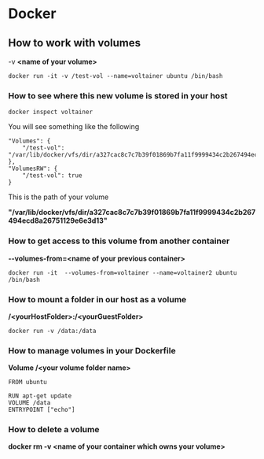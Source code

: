 # Docker

## How to work with volumes

-v **\<name of your volume\>**

```
docker run -it -v /test-vol --name=voltainer ubuntu /bin/bash
```

### How to see where this new volume is stored in your host

```
docker inspect voltainer
```

You will see something like the following

```
"Volumes": {
    "/test-vol": "/var/lib/docker/vfs/dir/a327cac8c7c7b39f01869b7fa11f9999434c2b267494ecd8a26751129e6e3d13"
},
"VolumesRW": {
    "/test-vol": true
}
```

This is the path of your volume

**"/var/lib/docker/vfs/dir/a327cac8c7c7b39f01869b7fa11f9999434c2b267494ecd8a26751129e6e3d13"**

### How to get access to this volume from another container

**--volumes-from=\<name of your previous container\>**

```
docker run -it  --volumes-from=voltainer --name=voltainer2 ubuntu /bin/bash
```

### How to mount a folder in our host as a volume

**/\<yourHostFolder\>:/\<yourGuestFolder\>**

```
docker run -v /data:/data
```

### How to manage volumes in your Dockerfile

**Volume /\<your volume folder name\>**

```
FROM ubuntu

RUN apt-get update
VOLUME /data
ENTRYPOINT ["echo"]
```

### How to delete a volume

**docker rm -v \<name of your container which owns your volume\>**
